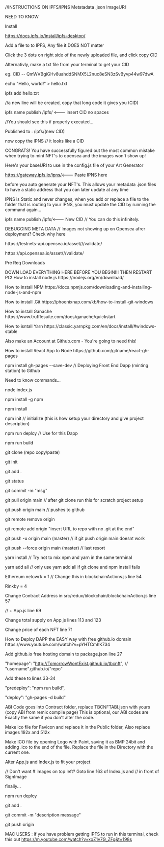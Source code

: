 //INSTRUCTIONS ON IPFS/IPNS  Metatadata .json ImageURI <p/> NEED TO KNOW<p/>
Install<p/>
https://docs.ipfs.io/install/ipfs-desktop/<p/>
<p/>
Add a file to to IPFS, Any file it DOES NOT matter<p/>
    Click the 3 dots on right side of the newly uploaded file, and click copy CID<p/>
Alternativly, make a txt file from your terminal to get your CID<p/>
    eg. CID -- QmWVBgiGHv8uahddSNMX5L2nuc8eSN3zSvByvp44w97dwA<p/>
<p/>
echo "Hello, world!" > hello.txt<p/>
ipfs add hello.txt <p/>
//a new line will be created, copy that long code it gives you (CID)<p/>
<p/>
ipfs name publish /ipfs/ <--- insert CID no spaces<p/>
<p/>
//You should see this if properly executed...<p/>
Published to <IPNS>: /ipfs/(new CID)<p/>
    now copy the IPNS // it looks like a CID<p/>
<p/>
CONGRATS! You have successfully figured out the most common mistake when trying to mint NFT's to opensea and the images won't show up! <p/>
<p/>
Here's your baseURI to use in the config.js file of your Art Generator

https://gateway.ipfs.io/ipns/<--- Paste IPNS here<p/>
<p/>
    before you auto generate your NFT's. This allows your metadata .json files to have a static address that you can later update at any time<p/>
   <p/> 
IPNS is Static and never changes, when you add or replace a file to the folder that is routing to your IPNS, you must update the CID by running the command again...<p/>
<p/>
ipfs name publish /ipfs/<--- New CID  // You can do this infinitely. <p/>
<p/>
DEBUGGING META DATA // Images not showing up on Opensea afrer deployment? Check why here<p/>
<p/>
https://testnets-api.opensea.io/asset/<your_contract_address>/<your_token_id>/validate/ <p/>
<p/>
https://api.opensea.io/asset/<your_contract_address>/<your_token_id>/validate/<p/>
<p/>
<p/><p/><p/>
Pre Req Downloads<p/> DOWN LOAD EVERYTHING HERE BEFORE YOU BEGIN!!! THEN RESTART PC!
How to install node.js https://nodejs.org/en/download/<p/>
How to install NPM https://docs.npmjs.com/downloading-and-installing-node-js-and-npm<p/>
How to install .Git https://phoenixnap.com/kb/how-to-install-git-windows<p/>
How to install Ganache https://www.trufflesuite.com/docs/ganache/quickstart<p/>
How to isntall Yarn https://classic.yarnpkg.com/en/docs/install/#windows-stable<p/>
<p/>
Also make an Account at Github.com - You're going to need this!
<p/><p/>
How to install React App to Node https://github.com/gitname/react-gh-pages<p/>
npm install gh-pages --save-dev // Deploying Front End Dapp (minting station) to Github<p/>
<p/>
Need to know commands... <p/>
node index.js
<p/>
npm install -g npm<p/>
npm install<p/>
npm init // initialize (this is how setup your directory and give project description)<p/>
npm run deploy // Use for this Dapp<p/>
npm run build<p/>
<p/>
git clone (repo copy/paste)<p/>
git init<p/>
git add .<p/>
git status<p/>
git commit -m "msg"<p/>
git pull origin main // after git clone run this for scratch project setup<p/>
git push origin main // pushes to github<p/>
git remote remove origin<p/>
git remote add origin "insert URL to repo with no .git at the end"<p/>
git push -u origin main (master) // if git push origin main doesnt work<p/>
git push --force origin main (master) // last resort<p/>
<p/>
yarn install // Try not to mix npm and yarn in the same terminal<p/>
yarn add all // only use yarn add all if git clone and npm install fails<p/>
<p/>
Ethereum netowrk = 1  // Change this in blockchainActions.js line 54<p/>
Rinkby = 4<p/>
<p/>
Change Contract Address in src/redux/blockchain/blockchainAction.js line 57 <p/>
// + App.js line 69<p/>
<p/>
Change total supply on App.js lines 113 and 123<p/>
Change price of each NFT line 71<p/>
<p/>
How to Deploy DAPP the EASY way with free github.io domain https://www.youtube.com/watch?v=pYHTCmhK734 <p/>

Add github.io free hosting domain to package.json line 27 <p/>
"homepage": "http://TomorrowWontExist.github.io/tbcnft", // "username".github.io/"repo" <p/>

Add these to lines 33-34<p/>
    "predeploy": "npm run build",<p/>
    "deploy": "gh-pages -d build"<p/>
    <p/>
ABI Code goes into Contract folder, replace TBCNFTABI.json with yours (copy ABI from remix compile page) This is optional, our ABI codes are Exactly the same if you don't alter the code.

Make ico file for Favicon and replace it in the Public folder, Also replace images 192x and 512x<p/> Make ICO file by opening Logo with Paint, saving it as BMP 24bit and adding .ico to the end of the file. Replace the file in the Directory with the current one.
<p/>
Alter App.js and Index.js to fit your project<p/>
<p/>
// Don't want # images on top left? Goto line 163 of Index.js and // in front of SignImage<p/>
<p/>
finally... <p/>
<p/>
npm run deploy<p/>
git add .<p/>
git commit -m "description message"<p/>
git push origin<p/>
<p/>

MAC USERS : if you have problem getting IPFS to run in this terminal, check this out https://m.youtube.com/watch?v=xoZ1v7G_ZFg&t=198s